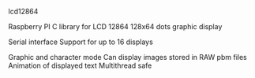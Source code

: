 lcd12864

Raspberry PI C library for LCD 12864 128x64 dots graphic display

Serial interface 
Support for up to 16 displays 

Graphic and character mode 
Can display images stored in RAW pbm files
Animation of displayed text
Multithread safe
